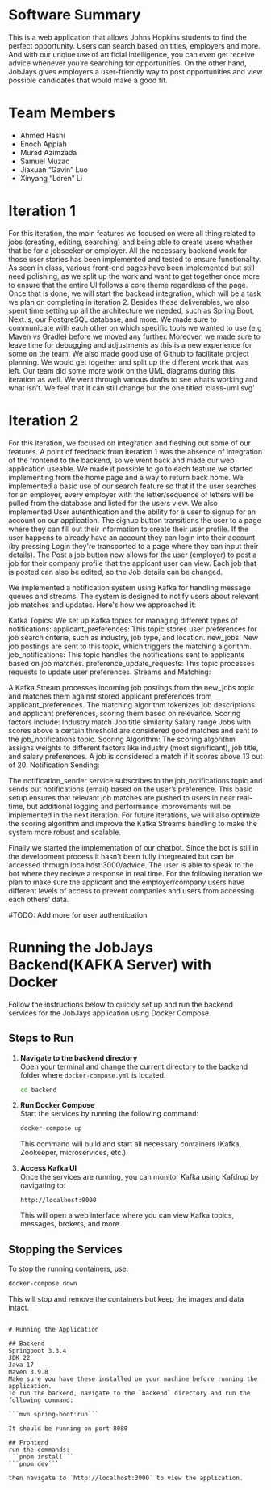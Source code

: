 # Software Summary
This is a web application that allows Johns Hopkins students to find the perfect opportunity. Users can search based on titles, employers and more. And with our unqiue use of artificial intelligence, you can even get receive advice whenever you’re searching for opportunities. On the other hand, JobJays gives employers a user-friendly way to post opportunities and view possible candidates that would make a good fit.
# Team Members
- Ahmed Hashi
- Enoch Appiah
- Murad Azimzada
- Samuel Muzac
- Jiaxuan “Gavin” Luo
- Xinyang “Loren” Li
# Iteration 1
For this iteration, the main features we focused on were all thing related to jobs (creating, editing, searching) and being able to create users whether that be for a jobseeker or employer. All the necessary backend work for those user stories has been implemented and tested to ensure functionality. As seen in class, various front-end pages have been implemented but still need polishing, as we split up the work and want to get together once more to ensure that the entire UI follows a core theme regardless of the page. Once that is done, we will start the backend integration, which will be a task we plan on completing in iteration 2. Besides these deliverables, we also spent time setting up all the architecture we needed, such as Spring Boot, Next.js, our PostgreSQL database, and more. We made sure to communicate with each other on which specific tools we wanted to use (e.g Maven vs Gradle) before we moved any further. Moreover, we made sure to leave time for debugging and adjustments as this is a new experience for some on the team.
We also made good use of Github to facilitate project planning. We would get together and split up the different work that was left.
Our team did some more work on the UML diagrams during this iteration as well. We went through various drafts to see what’s working and what isn’t. We feel that it can still change but the one titled ‘class-uml.svg’

# Iteration 2
For this iteration, we focused on integration and fleshing out some of our features. A point of feedback from Iteration 1 was the absence of integration of the frontend to the backend, so we went back and made our web application useable. We made it possible to go to each feature we started implementing from the home page and a way to return back home. 
We implemented a basic use of our search feature so that if the user searches for an employer, every employer with the letter/sequence of letters will be pulled from the database and listed for the users view. We also implemented User autenthication and the ability for a user to signup for an account on our application. The signup button transitions the user to a page where they can fill out their information to create their user profile. If the user happens to already have an account they can login into their account (by pressing Login they're transported to a page where they can input their details). The Post a job button now allows for the user (employer) to post a job for their company profile that the appicant user can view. Each job that is posted can also be edited, so the Job details can be changed. 

We implemented a notification system using Kafka for handling message queues and streams. The system is designed to notify users about relevant job matches and updates. Here's how we approached it:

Kafka Topics: We set up Kafka topics for managing different types of notifications:
applicant_preferences: This topic stores user preferences for job search criteria, such as industry, job type, and location.
new_jobs: New job postings are sent to this topic, which triggers the matching algorithm.
job_notifications: This topic handles the notifications sent to applicants based on job matches.
preference_update_requests: This topic processes requests to update user preferences.
Streams and Matching:

A Kafka Stream processes incoming job postings from the new_jobs topic and matches them against stored applicant preferences from applicant_preferences.
The matching algorithm tokenizes job descriptions and applicant preferences, scoring them based on relevance. Scoring factors include:
Industry match
Job title similarity
Salary range
Jobs with scores above a certain threshold are considered good matches and sent to the job_notifications topic.
Scoring Algorithm:
The scoring algorithm assigns weights to different factors like industry (most significant), job title, and salary preferences. A job is considered a match if it scores above 13 out of 20.
Notification Sending:

The notification_sender service subscribes to the job_notifications topic and sends out notifications (email) based on the user’s preference.
This basic setup ensures that relevant job matches are pushed to users in near real-time, but additional logging and performance improvements will be implemented in the next iteration. For future iterations, we will also optimize the scoring algorithm and improve the Kafka Streams handling to make the system more robust and scalable.  

Finally we started the implementation of our chatbot. Since the bot is still in the development process it hasn't been fully integreated but can be accessed through localhost:3000/advice. The user is able to speak to the bot where they recieve a response in real time. 
For the following iteration we plan to make sure the applicant and the employer/company users have different levels of access to prevent companies and users from accessing each others' data. 

#TODO: Add more for user authentication


# Running the JobJays Backend(KAFKA Server) with Docker

Follow the instructions below to quickly set up and run the backend services for the JobJays application using Docker Compose.

## Steps to Run

1. **Navigate to the backend directory**  
   Open your terminal and change the current directory to the backend folder where `docker-compose.yml` is located.

   ```bash
   cd backend


2. **Run Docker Compose**  
   Start the services by running the following command:

   ```bash
   docker-compose up
   ```

   This command will build and start all necessary containers (Kafka, Zookeeper, microservices, etc.).

3. **Access Kafka UI**  
   Once the services are running, you can monitor Kafka using Kafdrop by navigating to:

   ```text
   http://localhost:9000
   ```

   This will open a web interface where you can view Kafka topics, messages, brokers, and more.

## Stopping the Services

To stop the running containers, use:

```bash
docker-compose down
```

This will stop and remove the containers but keep the images and data intact.

```

# Running the Application

## Backend
Springboot 3.3.4
JDK 22
Java 17
Maven 3.9.8
Make sure you have these installed on your machine before running the application.
To run the backend, navigate to the `backend` directory and run the following command:

```mvn spring-boot:run```

It should be running on port 8080

## Frontend
run the commands:
```pnpm install```
```pnpm dev```

then navigate to `http://localhost:3000` to view the application.
